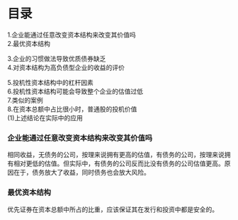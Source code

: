 # 目录
1.企业能通过任意改变资本结构来改变其价值吗   
2.最优资本结构   

3.企业的习惯做法导致优质债券缺乏   
4.对资本结构为高负债型企业的收益的评价 
   
5.投机性资本结构中的杠杆因素     
6.投机性资本结构可能会导致整个企业的估值过低   
7.类似的案例     
8.在资本总额中占比很小时，普通股的投机价值      
  (1)上述结论在实际中的应用     

### 企业能通过任意改变资本结构来改变其价值吗 
相同收益，无债务的公司，按理来说拥有更高的估值，有债务的公司，按理来说拥有相对更低的估值。但实际中，有债务的公司反而比没有债务的公司估值更高。原因在于，债务放大了收益，同时债务也会放大风险。

### 最优资本结构
优先证券在资本总额中所占的比重，应该保证其在发行和投资中都是安全的。

